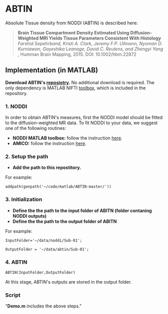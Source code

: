 # ABTIN
Absolute Tissue density from NODDI (ABTIN) is described here:
>**Brain Tissue Compartment Density Estimated Using Diffusion-Weighted MRI Yields Tissue Parameters Consistent With Histology**
>*Farshid Sepehrband, Kristi A. Clark, Jeremy F.P. Ullmann, Nyoman D. Kurniawan, Gayeshika Leanage, David C. Reutens, and Zhengyi Yang*
>, Humman Brain Mapping, 2015. DOI: 10.1002/hbm.22872

## Implementation (in MATLAB)
**Download ABTIN's [reposiotry](https://github.com/sepehrband/ABTIN/archive/master.zip).** No additional download is required. The only dependency is MATLAB NIFTI [toolbox](http://www.mathworks.com/matlabcentral/fileexchange/8797-tools-for-nifti-and-analyze-image), which is included in the repository.

### 1. NODDI
In order to obtain ABTIN's measures, first the NODDI model should be fitted to the diffusion-weighted MR data.  To fit NODDI to your data, we suggest one of the following routines:

- **NODDI MATLAB toolbox:** follow the instruction [here](http://mig.cs.ucl.ac.uk/index.php?n=Tutorial.NODDImatlab).
- **AMICO:** follow the instruction [here](https://github.com/daducci/AMICO).

### 2. Setup the path
- **Add the path to this repostitory.** 

For example:

`addpath(genpath('~/code/matlab/ABTIN-master/'))`

### 3. Initialization 
- **Define the the path to the input folder of ABITN (folder contaning NODDI outputs)**
- **Define the the path to the output folder of ABITN**

For example:

`InputFolder='~/data/noddi/Sub-01';`

`OutputFolder = '~/data/abtin/Sub-01';`

### 4. ABTIN
`ABTIN(InputFolder,OutputFolder)`

At this stage, ABTIN's outputs are stored in the output folder.

### Script
"**Demo.m** includes the above steps."
